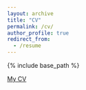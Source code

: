 ```yaml
---
layout: archive
title: "CV"
permalink: /cv/
author_profile: true
redirect_from:
  - /resume
---
```


{% include base_path %}

[My CV](https://github.com/rahaahmadi/rahaahmadi.github.io/raw/master/files/Raha_CV.pdf)